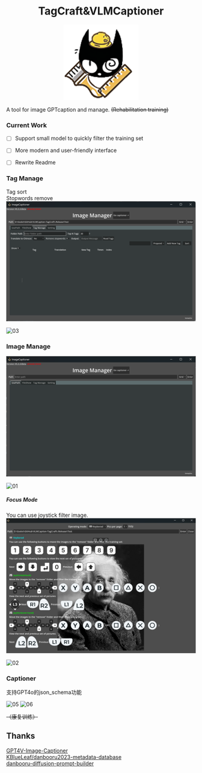 # <center>TagCraft&VLMCaptioner</center>

<p align="center">
  <a href="https://github.com/SleeeepyZhou/VLMCaption-TagCraft">
    <img src="Resources/workcat.png" width="200" alt="TagCraft logo">
  </a>
</p>

A tool for image GPTcaption and manage.  ~~(Rehabilitation training)~~  

### Current Work

- [ ] Support small model to quickly filter the training set
- [ ] More modern and user-friendly interface
- [ ] Rewrite Readme


### Tag Manage
Tag sort  
Stopwords remove  
<img src=".ex\03.png">  

![03](https://github.com/user-attachments/assets/b79798ce-102c-4418-9dd2-2b319d5ed763)

### Image Manage

<img src=".ex\01.png">  

![01](https://github.com/user-attachments/assets/2426167d-9b22-47ea-b2e4-2b3756ad61d7)  

##### Focus Mode
You can use joystick filter image.  
<img src=".ex\02.png">  

![02](https://github.com/user-attachments/assets/a39ff706-e6d7-49c2-8fb2-fecc6b0d2ab6)  

### Captioner

支持GPT4o的json_schema功能  

![05](https://github.com/user-attachments/assets/5df62905-382a-4a1a-8ba7-f9891a6ac879)
![06](https://github.com/user-attachments/assets/a24ddda5-486c-4430-9c4d-0e9f98fc7d60)

~~（康复训练）~~  

## Thanks  
[GPT4V-Image-Captioner](https://github.com/jiayev/GPT4V-Image-Captioner)  
[KBlueLeaf/danbooru2023-metadata-database](https://huggingface.co/datasets/KBlueLeaf/danbooru2023-metadata-database)  
[danbooru-diffusion-prompt-builder](https://github.com/wfjsw/danbooru-diffusion-prompt-builder)  

